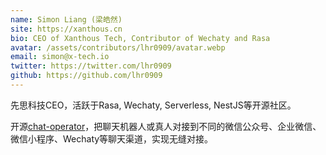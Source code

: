 ```yaml
---
name: Simon Liang (梁皓然)
site: https://xanthous.cn
bio: CEO of Xanthous Tech, Contributor of Wechaty and Rasa
avatar: /assets/contributors/lhr0909/avatar.webp
email: simon@x-tech.io
twitter: https://twitter.com/lhr0909
github: https://github.com/lhr0909
---
```


先思科技CEO，活跃于Rasa, Wechaty, Serverless, NestJS等开源社区。

开源[chat-operator](https://github.com/xanthous-tech/chat-operator)，把聊天机器人或真人对接到不同的微信公众号、企业微信、微信小程序、Wechaty等聊天渠道，实现无缝对接。
